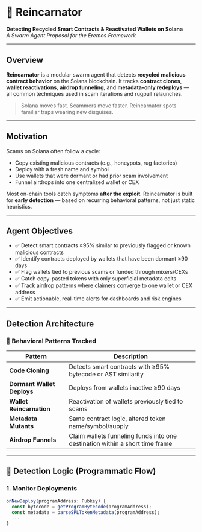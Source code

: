 # 🧠 Reincarnator  
**Detecting Recycled Smart Contracts & Reactivated Wallets on Solana**  
*A Swarm Agent Proposal for the Eremos Framework*

---

## Overview

**Reincarnator** is a modular swarm agent that detects **recycled malicious contract behavior** on the Solana blockchain. It tracks **contract clones**, **wallet reactivations**, **airdrop funneling**, and **metadata-only redeploys** — all common techniques used in scam iterations and rugpull relaunches.

> Solana moves fast. Scammers move faster. Reincarnator spots familiar traps wearing new disguises.

---

## Motivation

Scams on Solana often follow a cycle:
- Copy existing malicious contracts (e.g., honeypots, rug factories)
- Deploy with a fresh name and symbol
- Use wallets that were dormant or had prior scam involvement
- Funnel airdrops into one centralized wallet or CEX

Most on-chain tools catch symptoms **after the exploit**. Reincarnator is built for **early detection** — based on recurring behavioral patterns, not just static heuristics.

---

## Agent Objectives

- ✅ Detect smart contracts ≥95% similar to previously flagged or known malicious contracts
- ✅ Identify contracts deployed by wallets that have been dormant ≥90 days
- ✅ Flag wallets tied to previous scams or funded through mixers/CEXs
- ✅ Catch copy-pasted tokens with only superficial metadata edits
- ✅ Track airdrop patterns where claimers converge to one wallet or CEX address
- ✅ Emit actionable, real-time alerts for dashboards and risk engines

---

## Detection Architecture

### 🧠 Behavioral Patterns Tracked

| Pattern | Description |
|--------|-------------|
| **Code Cloning** | Detects smart contracts with ≥95% bytecode or AST similarity |
| **Dormant Wallet Deploys** | Deploys from wallets inactive ≥90 days |
| **Wallet Reincarnation** | Reactivation of wallets previously tied to scams |
| **Metadata Mutants** | Same contract logic, altered token name/symbol/supply |
| **Airdrop Funnels** | Claim wallets funneling funds into one destination within a short time frame |

---

## 🔧 Detection Logic (Programmatic Flow)

### 1. **Monitor Deployments**

```ts
onNewDeploy(programAddress: Pubkey) {
  const bytecode = getProgramBytecode(programAddress);
  const metadata = parseSPLTokenMetadata(programAddress);
  ...
}


